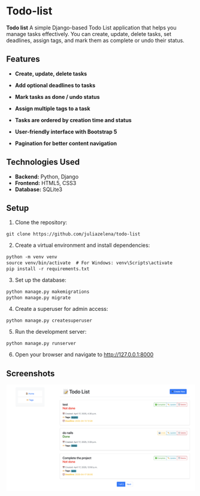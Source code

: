 # Todo-list

**Todo list** A simple Django-based Todo List application that helps you manage
tasks effectively. You can create, update, delete tasks, set deadlines, assign 
tags, and mark them as complete or undo their status.

## Features
+ **Create, update, delete tasks**
 
+ **Add optional deadlines to tasks**

+ **Mark tasks as done / undo status**

+ **Assign multiple tags to a task**

+ **Tasks are ordered by creation time and status**

+ **User-friendly interface with Bootstrap 5**

+ **Pagination for better content navigation**

## Technologies Used
+ **Backend:** Python, Django
+ **Frontend:** HTML5, CSS3
+ **Database:** SQLite3


## Setup
1. Clone the repository:
```
git clone https://github.com/juliazelena/todo-list
```
2. Create a virtual environment and install dependencies:
```
python -m venv venv
source venv/bin/activate  # For Windows: venv\Scripts\activate
pip install -r requirements.txt
```
3. Set up the database:
```
python manage.py makemigrations
python manage.py migrate
```
4. Create a superuser for admin access:
```
python manage.py createsuperuser
```
5. Run the development server:
```
python manage.py runserver
```
6. Open your browser and navigate to http://127.0.0.1:8000

## Screenshots
![sdfgsafg](media/home.png)
